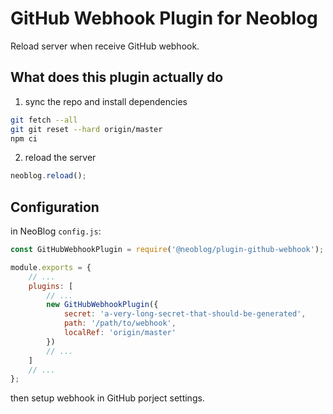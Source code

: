 # GitHub Webhook Plugin for Neoblog

Reload server when receive GitHub webhook.

## What does this plugin actually do

1. sync the repo and install dependencies

```bash
git fetch --all
git git reset --hard origin/master
npm ci
```

2. reload the server

```js
neoblog.reload();
```

## Configuration

in NeoBlog `config.js`:

```js
const GitHubWebhookPlugin = require('@neoblog/plugin-github-webhook');

module.exports = {
    // ...
    plugins: [
        // ...
        new GitHubWebhookPlugin({
            secret: 'a-very-long-secret-that-should-be-generated',
            path: '/path/to/webhook',
            localRef: 'origin/master'
        })
        // ...
    ]
    // ...
};
```

then setup webhook in GitHub porject settings.
